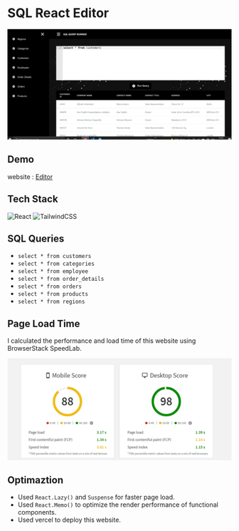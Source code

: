 # SQL React Editor

![Homepage](src/assets/imgs/Capture.PNG)
##  Demo


website : [ Editor](https://sql-react-editor.vercel.app/)

##  Tech Stack

![React](https://img.shields.io/badge/react-%2320232a.svg?style=for-the-badge&logo=react&logoColor=%2361DAFB)
![TailwindCSS](https://img.shields.io/badge/tailwindcss-%2338B2AC.svg?style=for-the-badge&logo=tailwind-css&logoColor=white)


## SQL Queries

- `select * from customers`  
- `select * from categories`  
- `select * from employee`  
- `select * from order_details`  
- `select * from orders`  
- `select * from products`  
- `select * from regions`  

##  Page Load Time

I calculated the performance and load time of this website using BrowserStack SpeedLab.


![lighthouse report](src/assets/imgs/speed.png)


## Optimaztion

- Used  `React.Lazy()` and `Suspense`  for faster page load.
- Used `React.Memo()` to optimize the render performance of functional components.
- Used vercel to deploy this website.

